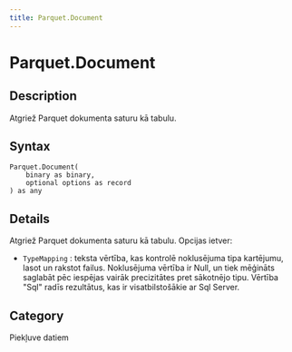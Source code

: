 ```yaml
---
title: Parquet.Document
---
```


# Parquet.Document


## Description

Atgriež Parquet dokumenta saturu kā tabulu.


## Syntax

```powerquery
Parquet.Document(
    binary as binary,
    optional options as record
) as any
```


## Details

Atgriež Parquet dokumenta saturu kā tabulu. Opcijas ietver:
    <ul>
    <li> <code>TypeMapping</code> : teksta vērtība, kas kontrolē noklusējuma tipa kartējumu, lasot un rakstot failus. Noklusējuma vērtība ir Null, un tiek mēģināts saglabāt pēc iespējas vairāk precizitātes pret sākotnējo tipu. Vērtība "Sql" radīs rezultātus, kas ir visatbilstošākie ar Sql Server.</li>
    </ul>



## Category
Piekļuve datiem
